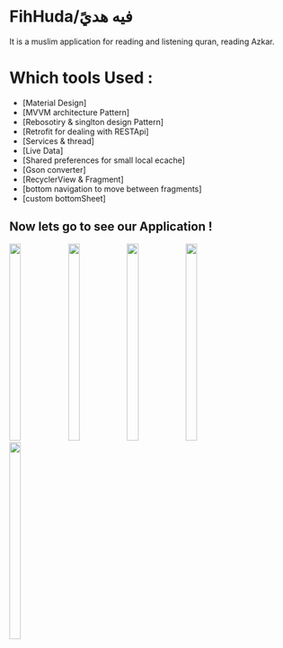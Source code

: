 # FihHuda/فيه هديً
It is a muslim application for reading and listening quran, reading Azkar.

# Which tools Used :
* [Material Design]
* [MVVM architecture Pattern]
* [Rebosotiry & singlton design Pattern]
* [Retrofit for dealing with RESTApi]
* [Services & thread]
* [Live Data]
* [Shared preferences for small local ecache]
* [Gson converter]
* [RecyclerView & Fragment]
* [bottom navigation to move between fragments]
* [custom bottomSheet]


## Now lets go to see our Application !

<div>
<img width="20%" height="350"  src="https://user-images.githubusercontent.com/55314273/128643995-3e43f32c-b2b6-4a4f-aa62-0a1b8fbb12c2.jpg" >
<img width="20%" height="350" src="https://user-images.githubusercontent.com/55314273/128644248-7b639d43-da26-4f31-95fe-ead21a70132e.jpg">
<img width="20%" height="350" src="https://user-images.githubusercontent.com/55314273/128644266-63bcb783-8cd9-4ef9-b954-642bdbc57d9b.jpg">
<img width="20%" height="350" src="https://user-images.githubusercontent.com/55314273/128644420-443751d8-d903-4267-bffb-6b316af9eaba.jpg">
<img width="20%" height="350" src="https://user-images.githubusercontent.com/55314273/128644392-9ac6ff8b-0ebe-4d7a-a64c-6a1eaac70472.jpg">                         

                         
                         

